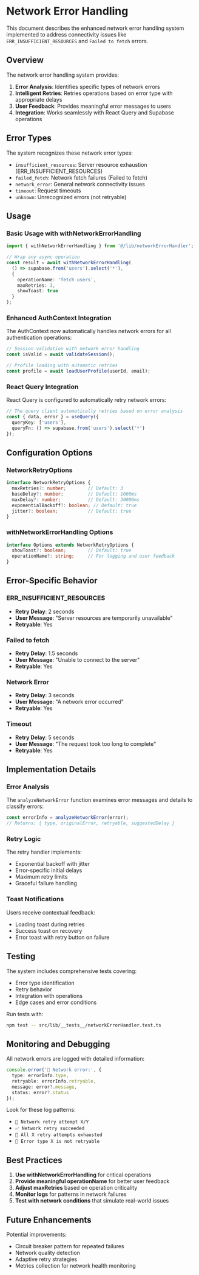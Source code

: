 # Network Error Handling

This document describes the enhanced network error handling system implemented to address connectivity issues like `ERR_INSUFFICIENT_RESOURCES` and `Failed to fetch` errors.

## Overview

The network error handling system provides:

1. **Error Analysis**: Identifies specific types of network errors
2. **Intelligent Retries**: Retries operations based on error type with appropriate delays
3. **User Feedback**: Provides meaningful error messages to users
4. **Integration**: Works seamlessly with React Query and Supabase operations

## Error Types

The system recognizes these network error types:

- `insufficient_resources`: Server resource exhaustion (ERR_INSUFFICIENT_RESOURCES)
- `failed_fetch`: Network fetch failures (Failed to fetch)
- `network_error`: General network connectivity issues
- `timeout`: Request timeouts
- `unknown`: Unrecognized errors (not retryable)

## Usage

### Basic Usage with withNetworkErrorHandling

```typescript
import { withNetworkErrorHandling } from '@/lib/networkErrorHandler';

// Wrap any async operation
const result = await withNetworkErrorHandling(
  () => supabase.from('users').select('*'),
  {
    operationName: 'fetch users',
    maxRetries: 3,
    showToast: true
  }
);
```

### Enhanced AuthContext Integration

The AuthContext now automatically handles network errors for all authentication operations:

```typescript
// Session validation with network error handling
const isValid = await validateSession();

// Profile loading with automatic retries
const profile = await loadUserProfile(userId, email);
```

### React Query Integration

React Query is configured to automatically retry network errors:

```typescript
// The query client automatically retries based on error analysis
const { data, error } = useQuery({
  queryKey: ['users'],
  queryFn: () => supabase.from('users').select('*')
});
```

## Configuration Options

### NetworkRetryOptions

```typescript
interface NetworkRetryOptions {
  maxRetries?: number;        // Default: 3
  baseDelay?: number;         // Default: 1000ms
  maxDelay?: number;          // Default: 30000ms
  exponentialBackoff?: boolean; // Default: true
  jitter?: boolean;           // Default: true
}
```

### withNetworkErrorHandling Options

```typescript
interface Options extends NetworkRetryOptions {
  showToast?: boolean;        // Default: true
  operationName?: string;     // For logging and user feedback
}
```

## Error-Specific Behavior

### ERR_INSUFFICIENT_RESOURCES
- **Retry Delay**: 2 seconds
- **User Message**: "Server resources are temporarily unavailable"
- **Retryable**: Yes

### Failed to fetch
- **Retry Delay**: 1.5 seconds  
- **User Message**: "Unable to connect to the server"
- **Retryable**: Yes

### Network Error
- **Retry Delay**: 3 seconds
- **User Message**: "A network error occurred"
- **Retryable**: Yes

### Timeout
- **Retry Delay**: 5 seconds
- **User Message**: "The request took too long to complete"
- **Retryable**: Yes

## Implementation Details

### Error Analysis

The `analyzeNetworkError` function examines error messages and details to classify errors:

```typescript
const errorInfo = analyzeNetworkError(error);
// Returns: { type, originalError, retryable, suggestedDelay }
```

### Retry Logic

The retry handler implements:
- Exponential backoff with jitter
- Error-specific initial delays
- Maximum retry limits
- Graceful failure handling

### Toast Notifications

Users receive contextual feedback:
- Loading toast during retries
- Success toast on recovery
- Error toast with retry button on failure

## Testing

The system includes comprehensive tests covering:
- Error type identification
- Retry behavior
- Integration with operations
- Edge cases and error conditions

Run tests with:
```bash
npm test -- src/lib/__tests__/networkErrorHandler.test.ts
```

## Monitoring and Debugging

All network errors are logged with detailed information:

```typescript
console.error('🚨 Network error:', {
  type: errorInfo.type,
  retryable: errorInfo.retryable,
  message: error?.message,
  status: error?.status
});
```

Look for these log patterns:
- `🔄 Network retry attempt X/Y`
- `✅ Network retry succeeded`
- `🚨 All X retry attempts exhausted`
- `🚫 Error type X is not retryable`

## Best Practices

1. **Use withNetworkErrorHandling** for critical operations
2. **Provide meaningful operationName** for better user feedback
3. **Adjust maxRetries** based on operation criticality
4. **Monitor logs** for patterns in network failures
5. **Test with network conditions** that simulate real-world issues

## Future Enhancements

Potential improvements:
- Circuit breaker pattern for repeated failures
- Network quality detection
- Adaptive retry strategies
- Metrics collection for network health monitoring